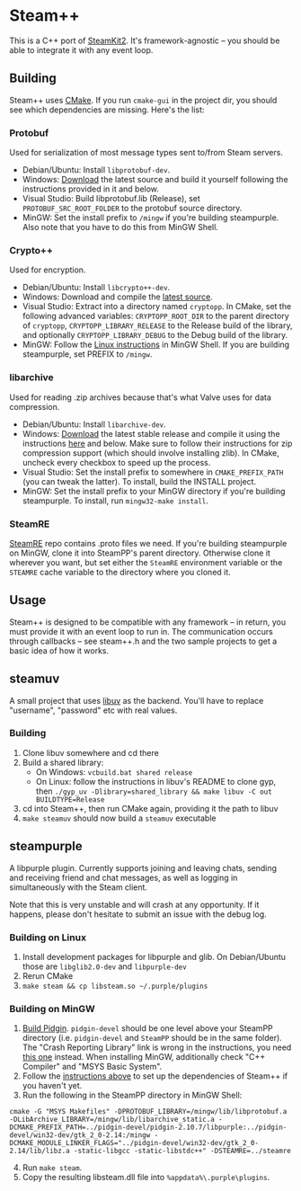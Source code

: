 Steam++
=======

This is a C++ port of [SteamKit2](https://bitbucket.org/VoiDeD/steamre). It's framework-agnostic – you should be able to integrate it with any event loop.

## Building

Steam++ uses [CMake](http://www.cmake.org/). If you run `cmake-gui` in the project dir, you should see which dependencies are missing. Here's the list:

### Protobuf

Used for serialization of most message types sent to/from Steam servers.  

* Debian/Ubuntu: Install `libprotobuf-dev`.
* Windows: [Download](http://code.google.com/p/protobuf/downloads) the latest source and build it yourself following the instructions provided in it and below.
* Visual Studio: Build libprotobuf.lib (Release), set `PROTOBUF_SRC_ROOT_FOLDER` to the protobuf source directory.
* MinGW: Set the install prefix to `/mingw` if you're building steampurple. Also note that you have to do this from MinGW Shell.

### Crypto++

Used for encryption.

* Debian/Ubuntu: Install `libcrypto++-dev`.
* Windows: Download and compile the [latest source](http://www.cryptopp.com/#download).
* Visual Studio: Extract into a directory named `cryptopp`. In CMake, set the following advanced variables: `CRYPTOPP_ROOT_DIR` to the parent directory of `cryptopp`, `CRYPTOPP_LIBRARY_RELEASE` to the Release build of the library, and optionally `CRYPTOPP_LIBRARY_DEBUG` to the Debug build of the library.
* MinGW: Follow the [Linux instructions](http://www.cryptopp.com/wiki/Linux#Make_and_Install) in MinGW Shell. If you are building steampurple, set PREFIX to `/mingw`.

### libarchive

Used for reading .zip archives because that's what Valve uses for data compression.

* Debian/Ubuntu: Install `libarchive-dev`.
* Windows: [Download](http://www.libarchive.org/) the latest stable release and compile it using the instructions [here](https://github.com/libarchive/libarchive/wiki/BuildInstructions) and below. Make sure to follow their instructions for zip compression support (which should involve installing zlib). In CMake, uncheck every checkbox to speed up the process.
* Visual Studio: Set the install prefix to somewhere in `CMAKE_PREFIX_PATH` (you can tweak the latter). To install, build the INSTALL project.
* MinGW: Set the install prefix to your MinGW directory if you're building steampurple. To install, run `mingw32-make install`.

### SteamRE
[SteamRE](https://bitbucket.org/VoiDeD/steamre) repo contains .proto files we need. If you're building steampurple on MinGW, clone it into SteamPP's parent directory. Otherwise clone it wherever you want, but set either the `SteamRE` environment variable or the `STEAMRE` cache variable to the directory where you cloned it.

## Usage

Steam++ is designed to be compatible with any framework – in return, you must provide it with an event loop to run in. The communication occurs through callbacks – see steam++.h and the two sample projects to get a basic idea of how it works.

## steamuv

A small project that uses [libuv](https://github.com/joyent/libuv) as the backend. You'll have to replace "username", "password" etc with real values.

### Building
1. Clone libuv somewhere and cd there
2. Build a shared library:
    - On Windows: `vcbuild.bat shared release`
    - On Linux: follow the instructions in libuv's README to clone gyp, then `./gyp_uv -Dlibrary=shared_library && make libuv -C out BUILDTYPE=Release`
3. cd into Steam++, then run CMake again, providing it the path to libuv
4. `make steamuv` should now build a `steamuv` executable

## steampurple

A libpurple plugin. Currently supports joining and leaving chats, sending and receiving friend and chat messages, as well as logging in simultaneously with the Steam client.

Note that this is very unstable and will crash at any opportunity. If it happens, please don't hesitate to submit an issue with the debug log.

### Building on Linux

1. Install development packages for libpurple and glib. On Debian/Ubuntu those are `libglib2.0-dev` and `libpurple-dev`
2. Rerun CMake
3. `make steam && cp libsteam.so ~/.purple/plugins`

### Building on MinGW

1. [Build Pidgin](https://developer.pidgin.im/wiki/BuildingWinPidgin?version=147). `pidgin-devel` should be one level above your SteamPP directory (i.e. `pidgin-devel` and `SteamPP` should be in the same folder). The "Crash Reporting Library" link is wrong in the instructions, you need [this one](https://developer.pidgin.im/static/win32/pidgin-inst-deps-20120910.tar.gz) instead. When installing MinGW, additionally check "C++ Compiler" and "MSYS Basic System".
2. Follow the [instructions above](#building) to set up the dependencies of Steam++ if you haven't yet.
3. Run the following in the SteamPP directory in MinGW Shell:
  
  ```
  cmake -G "MSYS Makefiles" -DPROTOBUF_LIBRARY=/mingw/lib/libprotobuf.a -DLibArchive_LIBRARY=/mingw/lib/libarchive_static.a -DCMAKE_PREFIX_PATH=../pidgin-devel/pidgin-2.10.7/libpurple:../pidgin-devel/win32-dev/gtk_2_0-2.14:/mingw -DCMAKE_MODULE_LINKER_FLAGS="../pidgin-devel/win32-dev/gtk_2_0-2.14/lib/libz.a -static-libgcc -static-libstdc++" -DSTEAMRE=../steamre
  ```
4. Run `make steam`.
5. Copy the resulting libsteam.dll file into `%appdata%\.purple\plugins`.
